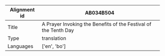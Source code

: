 |Alignment id | AB034B504
| --- | --- 
|Title | A Prayer Invoking the Benefits of the Festival of the Tenth Day 
|Type | translation
|Languages | ['en', 'bo']